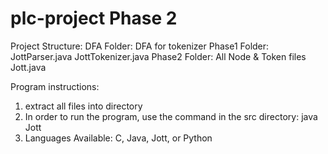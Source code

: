 # plc-project Phase 2

Project Structure:
    DFA Folder:
        DFA for tokenizer
    Phase1 Folder:
        JottParser.java
        JottTokenizer.java
    Phase2 Folder:
        All Node & Token files
    Jott.java

Program instructions:
1. extract all files into directory
2. In order to run the program, use the command in the src directory: 
    java Jott <inputFile> <outputFile> <language>
3. Languages Available: C, Java, Jott, or Python 